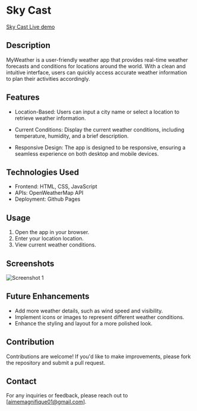 # Sky Cast

[Sky Cast Live demo](https://aimemagni.github.io/sky-cast/)


## Description

MyWeather is a user-friendly weather app that provides real-time weather forecasts and conditions for locations around the world. With a clean and intuitive interface, users can quickly access accurate weather information to plan their activities accordingly.

## Features

- Location-Based: Users can input a city name or select a location to retrieve weather information.

- Current Conditions: Display the current weather conditions, including temperature, humidity, and a brief description.

- Responsive Design: The app is designed to be responsive, ensuring a seamless experience on both desktop and mobile devices.
  

## Technologies Used

- Frontend: HTML, CSS, JavaScript
- APIs: OpenWeatherMap API
- Deployment: Github Pages

## Usage

1. Open the app in your browser.
2. Enter your location location.
3. View current weather conditions.

## Screenshots

![Screenshot 1](/screenshots/screenshot1.png)

## Future Enhancements

- Add more weather details, such as wind speed and visibility.
- Implement icons or images to represent different weather conditions.
- Enhance the styling and layout for a more polished look.

## Contribution

Contributions are welcome! If you'd like to make improvements, please fork the repository and submit a pull request.

## Contact

For any inquiries or feedback, please reach out to [aimemagnifique01@gmail.com].
